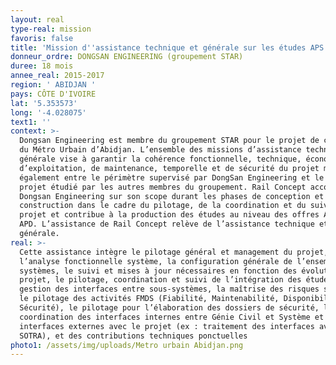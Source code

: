 ```yaml
---
layout: real
type-real: mission
favoris: false
title: 'Mission d''assistance technique et générale sur les études APS et APD '
donneur_ordre: DONGSAN ENGINEERING (groupement STAR)
duree: 18 mois
annee_real: 2015-2017
region: ' ABIDJAN '
pays: CÔTE D'IVOIRE
lat: '5.353573'
long: '-4.028075'
text1: ''
context: >-
  Dongsan Engineering est membre du groupement STAR pour le projet de concession
  du Métro Urbain d’Abidjan. L’ensemble des missions d’assistance technique
  générale vise à garantir la cohérence fonctionnelle, technique, économique,
  d’exploitation, de maintenance, temporelle et de sécurité du projet mais
  également entre le périmètre supervisé par DongSan Engineering et le reste du
  projet étudié par les autres membres du groupement. Rail Concept accompagne
  Dongsan Engineering sur son scope durant les phases de conception et de
  construction dans le cadre du pilotage, de la coordination et du suivi du
  projet et contribue à la production des études au niveau des offres APS et
  APD. L’assistance de Rail Concept relève de l’assistance technique et
  générale.
real: >-
  Cette assistance intègre le pilotage général et management du projet,
  l’analyse fonctionnelle système, la configuration générale de l’ensemble des
  systèmes, le suivi et mises à jour nécessaires en fonction des évolutions du
  projet, le pilotage, coordination et suivi de l’intégration des études et
  gestion des interfaces entre sous-systèmes, la maîtrise des risques système,
  le pilotage des activités FMDS (Fiabilité, Maintenabilité, Disponibilité,
  Sécurité), le pilotage pour l’élaboration des dossiers de sécurité, la
  coordination des interfaces internes entre Génie Civil et Système et des
  interfaces externes avec le projet (ex : traitement des interfaces avec la
  SOTRA), et des contributions techniques ponctuelles
photo1: /assets/img/uploads/Metro urbain Abidjan.png
---
```


